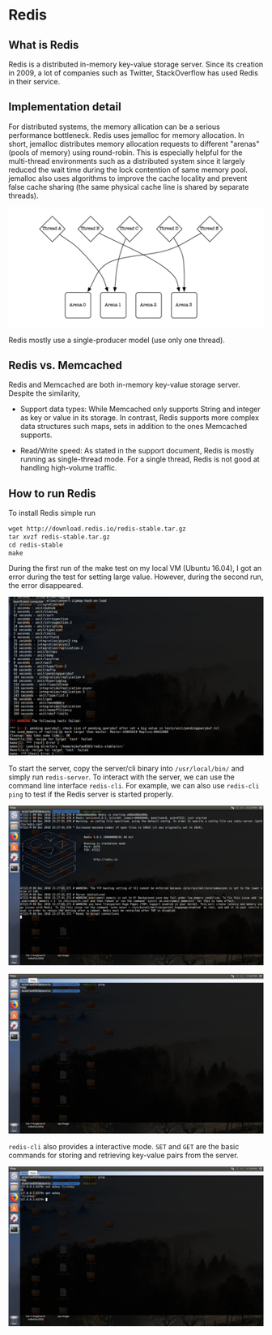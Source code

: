 # Redis

## What is Redis

Redis is a distributed in-memory key-value storage server. Since its creation in 2009, a lot of companies such as Twitter, StackOverflow has used Redis in their service. 

## Implementation detail
For distributed systems, the memory allication can be a serious performance bottleneck. Redis uses jemalloc for memory allocation. In short, jemalloc distributes memory allocation requests to different "arenas" (pools of memory) using round-robin. This is especially helpful for the multi-thread environments such as a distributed system since it largely reduced the wait time during the lock contention of same memory pool. jemalloc also uses algorithms to improve the cache locality and prevent false cache sharing (the same physical cache line is shared by separate threads). 

![Memory "arena"](redis-images/s2.png)

Redis mostly use a single-producer model (use only one thread). 

## Redis vs. Memcached
Redis and Memcached are both in-memory key-value storage server. Despite the similarity, 

* Support data types: While Memcached only supports String and integer as key or value in its storage. In contrast, Redis supports more complex data structures such maps, sets in addition to the ones Memcached supports. 

* Read/Write speed: As stated in the support document, Redis is mostly running as single-thread mode. For a single thread, Redis is not good at handling high-volume traffic. 


## How to run Redis

To install Redis simple run
```
wget http://download.redis.io/redis-stable.tar.gz
tar xvzf redis-stable.tar.gz
cd redis-stable
make
```
During the first run of the make test on my local VM (Ubuntu 16.04), I got an error during the test for setting large value. However, during the second run, the error disappeared. 

![Result from make test](redis-images/s1.png)

To start the server, copy the server/cli binary into `/usr/local/bin/` and simply run `redis-server`. To interact with the server, we can use the command line interface `redis-cli`. For example, we can also use `redis-cli ping` to test if the Redis server is started properly.

![redis-server](redis-images/s3.png)

![redis-cli ping](redis-images/s4.png)

`redis-cli` also provides a interactive mode. `SET` and `GET` are the basic commands for storing and retrieving key-value pairs from the server.

![redis-cli](redis-images/s5.png)

